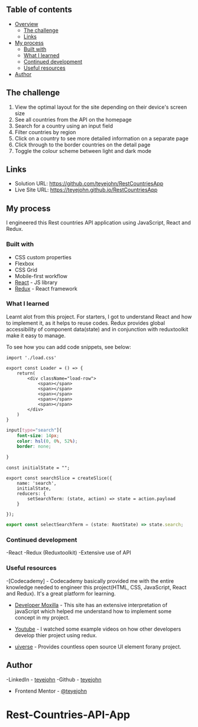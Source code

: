 ## Table of contents

- [Overview](#overview)
  - [The challenge](#the-challenge)
  - [Links](#links)
- [My process](#my-process)
  - [Built with](#built-with)
  - [What I learned](#what-i-learned)
  - [Continued development](#continued-development)
  - [Useful resources](#useful-resources)
- [Author](#author)

## The challenge

1. View the optimal layout for the site depending on their device's screen size
2. See all countries from the API on the homepage
3. Search for a country using an input field
4. Filter countries by region
5. Click on a country to see more detailed information on a separate page
6. Click through to the border countries on the detail page
7. Toggle the colour scheme between light and dark mode


## Links

- Solution URL: https://github.com/teyejohn/RestCountriesApp
- Live Site URL: https://teyejohn.github.io/RestCountriesApp


## My process

I engineered this Rest countries API application using JavaScript, React and Redux.

### Built with

- CSS custom properties
- Flexbox
- CSS Grid
- Mobile-first workflow
- [React](https://reactjs.org/) - JS library
- [Redux](https://redux.js.org/) - React framework

### What I learned

Learnt alot from this project. For starters, I got to understand React and how to implement it, as it helps to reuse codes. Redux provides global accessibility of component data(state) and in conjunction with reduxtoolkit make it easy to manage.

To see how you can add code snippets, see below:

```React
import './load.css'

export const Loader = () => {
    return(
        <div className="load-row">
            <span></span>
            <span></span>
            <span></span>
            <span></span>
            <span></span>
        </div>
    )
}
```
```css
input[type="search"]{
    font-size: 14px;
    color: hsl(0, 0%, 52%);
    border: none;

}
```
```redux(reduxtoolkit)
const initialState = "";

export const searchSlice = createSlice({
    name: 'search',
    initialState,
    reducers: {
        setSearchTerm: (state, action) => state = action.payload
    }

});
```
```ts
export const selectSearchTerm = (state: RootState) => state.search;
```


### Continued development
-React
-Redux (Reduxtoolkit)
-Extensive use of API


### Useful resources
-[Codecademy] - Codecademy basically provided me with the entire knowledge needed to engineer this project(HTML, CSS, JavaScript, React and Redux). It's a great platform for learning.

- [Developer Moxilla](https://www.developer.mozilla.org.com) - This site has an extensive interpretation of javaScript which helped me understand how to implement some concept in my project.

- [Youtube](https://www.youtube.com) - I watched some example videos on how other developers develop thier project      using redux.

- [uiverse](http://www.uiverse.io) - Provides countless open source UI element forany project.



## Author
-LinkedIn - [teyejohn](https://www.linkedin.com/in/teyejohn)
-Github - [teyejohn](https://github.com/teyejohn)
- Frontend Mentor - [@teyejohn](https://www.frontendmentor.io/profile/@teyejohn)
# Rest-Countries-API-App
